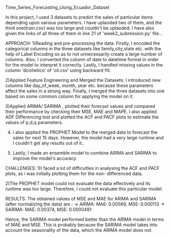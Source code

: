 Time_Series_Forecasting_Using_Ecuador_Dataset

In this project, I used 3 datasets to predict the sales of particular items depending upon various parameters.
I have uplaoded two of them, and the third one(train.csv) was too large and couldn't be uplaoded.
I have also given the links of all three of them in line 21 of 'week2_submission.py' file...
 

APPROACH: 
1)Reading and pre-processing the data: Firstly, I encoded the categorical columns in the three datasets like family,city,state etc. with the help of Label Encoding so as to not unnecessarily create a large number of columns. Also, I converted the column of date to datetime format in order for the model to interpret it correctly. Lastly, I handled missing values in the column 'dcoilwtico' of 'oil.csv' using backward fill. 

2)Applied Feature Engineering and Merged the Datasets: I introduced new columns like day_of_week, month, year etc. because these parameters affect the sales in a strong way. Finally, I merged the three datasets into one based on some common column for applying the model on it.

3)Applied ARIMA/ SARIMA , plotted their forecast values and compared their performance by checking their MSE, MAE and MAPE. I also applied ADF DIfferencing test and plotted the ACF and PACF plots to estimate the values of p,d,q parameters.

4) I also applied the PROPHET Model to the merged data to forecast the sales for next 15 days. However, the model had a very large runtime and I couldn't get any results out of it..

5) Lastly, I made an ensemble model to combine ARIMA and SARIMA to improve the model's accuracy.

CHALLENGES:
1)I faced a lot of difficulties in analysing the ACF and PACF plots, as i was initially plotting them for the non- differenced data. 

2)The PROPHET model could not evaluate the data effectively and its runtime was too large. Therefore, I could not evaluate this particular model.

RESULTS:
The obtained values of MSE and MAE for ARIMA and SARIMA (after normalizing the data) are :
-> ARIMA: MAE: 0.00569, MSE: 0.000113
-> SARIMA: MAE: 0.00374, MSE: 0.0000491

Hence, the SARIMA model performed better than the ARIMA model in terms of MAE and MSE.
This is probably because the SARIMA model takes into account the seasonality of the data, which the ARIMA model does not.
